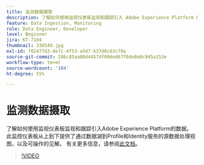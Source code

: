 ```yaml
---
title: 监测数据摄取
description: 了解如何使用监视仪表板监视和跟踪引入 Adobe Experience Platform 的数据。此监视仪表板在源、数据流和数据流运行级别针对通过数据湖对 Profile 和 Identity Services 的源数据处理提供自上而下的视图，并及时提供可操作的建议。
feature: Data Ingestion, Monitoring
role: Data Engineer, Developer
level: Beginner
jira: KT-7104
thumbnail: 330549.jpg
exl-id: f02477d3-8e7c-4f53-a547-b37d0c63c79a
source-git-commit: 286c85aa88d44574f00ded67f0de8e0c945a153e
workflow-type: tm+mt
source-wordcount: '104'
ht-degree: 55%

---
```


# 监测数据摄取

了解如何使用监视仪表板监视和跟踪引入Adobe Experience Platform的数据。 此监控仪表板从上到下提供了通过数据湖到Profile和Identity服务的源数据处理视图，以及可操作的见解。 有关更多信息，请参阅[此文档](https://experienceleague.adobe.com/docs/experience-platform/dataflows/ui/monitor-sources.html?lang=zh-Hans)。

>[!VIDEO](https://video.tv.adobe.com/v/347006?learn=on&enablevpops&captions=chi_hans)
